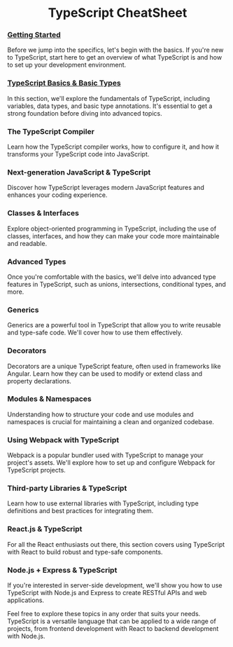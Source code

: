 <h1 align="center">TypeScript CheatSheet</h1>

### [Getting Started](https://github.com/tsokac2/-_-_TypeScript_CheatSheet/blob/main/Getting_Started.md)

Before we jump into the specifics, let's begin with the basics. If you're new to TypeScript, start here to get an overview of what TypeScript is and how to set up your development environment.

### [TypeScript Basics & Basic Types](https://github.com/tsokac2/-_-_TypeScript_CheatSheet/blob/main/TypeScript%20Basics%20%26%20Basic%20Types.md)
In this section, we'll explore the fundamentals of TypeScript, including variables, data types, and basic type annotations. It's essential to get a strong foundation before diving into advanced topics.

### The TypeScript Compiler
Learn how the TypeScript compiler works, how to configure it, and how it transforms your TypeScript code into JavaScript.

### Next-generation JavaScript & TypeScript
Discover how TypeScript leverages modern JavaScript features and enhances your coding experience.

### Classes & Interfaces
Explore object-oriented programming in TypeScript, including the use of classes, interfaces, and how they can make your code more maintainable and readable.

### Advanced Types
Once you're comfortable with the basics, we'll delve into advanced type features in TypeScript, such as unions, intersections, conditional types, and more.

### Generics
Generics are a powerful tool in TypeScript that allow you to write reusable and type-safe code. We'll cover how to use them effectively.

### Decorators
Decorators are a unique TypeScript feature, often used in frameworks like Angular. Learn how they can be used to modify or extend class and property declarations.

### Modules & Namespaces
Understanding how to structure your code and use modules and namespaces is crucial for maintaining a clean and organized codebase.

### Using Webpack with TypeScript
Webpack is a popular bundler used with TypeScript to manage your project's assets. We'll explore how to set up and configure Webpack for TypeScript projects.

### Third-party Libraries & TypeScript
Learn how to use external libraries with TypeScript, including type definitions and best practices for integrating them.

### React.js & TypeScript
For all the React enthusiasts out there, this section covers using TypeScript with React to build robust and type-safe components.

### Node.js + Express & TypeScript
If you're interested in server-side development, we'll show you how to use TypeScript with Node.js and Express to create RESTful APIs and web applications.

Feel free to explore these topics in any order that suits your needs. TypeScript is a versatile language that can be applied to a wide range of projects, from frontend development with React to backend development with Node.js.